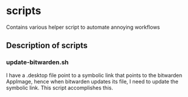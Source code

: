 # scripts
Contains various helper script to automate annoying workflows

## Description of scripts

### update-bitwarden.sh

I have a .desktop file point to a symbolic link that points to the
bitwarden AppImage, hence when bitwarden updates its file, I need to
update the symbolic link. This script accomplishes this.